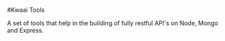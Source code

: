 #Kwaai Tools

A set of tools that help in the building of fully restful API's on Node, Mongo and Express.

